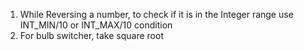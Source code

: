 1. While Reversing a number, to check if it is in the Integer range use INT_MIN/10 or INT_MAX/10 condition
2. For bulb switcher, take square root
